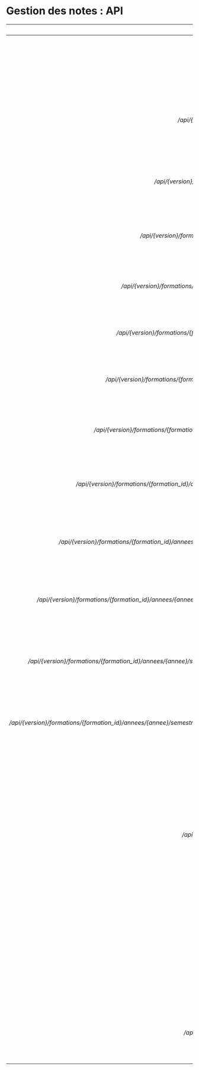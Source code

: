 # Gestion des notes : API

| Ressource | **GET** | **PUT** | **POST** | **DELETE** |
| :-------: | :-----: | :-----: | :------: | :--------: |
| */api/{version}/formations* | Retourne la liste des promotions | Remplace toute la collection de promotions par une autre | Créer une nouvelle promotion | Supprime toutes les promotions |
| */api/{version}/formations/{formation_id}* | Retourne la liste des promotions de cette formation | Remplace les informations de cette formation ou la créer si elle n'existe pas | X | Supprime la formation à cette adresse |
| */api/{version}/formations/{formation_id}/annees/{annee}* | Retourne les informations de la promotion | Remplace les informations de la promotion ou l'ajouter si il n'existe pas | X | Supprime la promotion |
| */api/{version}/formations/{formation_id}/annees/{annee}/etudiants* | Retourne la liste des étudiants de la promotion | Remplace toute la collection d'étudiants par une autre | Ajoute un étudiant à cette promotion | Retire tous les étudiants de cette promotion |
| */api/{version}/formations/{formation_id}/annees/{annee}/etudiants/{etudiant_id}* | Retourne les informations de l'étudiant | Remplace les informations de cet étudiant ou l'ajouter si il n'existe pas | X | Retire l'étudiant à cette adresse de la promotion |
| */api/{version}/formations/{formation_id}/annees/{annee}/semestres/{semestre}/ues* | Retourne la liste des UE de la promotion | Remplace toute la collection d'UE par une autre | Ajouter une UE dans la promotion | Retire toutes les UE de la promotion |
| */api/{version}/formations/{formation_id}/annees/{annee}/semestres/{semestre}/ues/{ue_id}* | Retourne les informations de l'UE | Remplace les informations de cette UE ou l'ajouter si elle n'existe pas | X | Retire l'UE à cette adresse de la promotion |
| */api/{version}/formations/{formation_id}/annees/{annee}/semestres/{semestre}/ues/{ue_id}/matiere* | Retourne la liste des matières de l'UE | Remplace toute la collection des matières par une autre | Ajouter une matière dans l'UE | Retire toutes les matières de l'UE |
| */api/{version}/formations/{formation_id}/annees/{annee}/semestres/{semestre}/ues/{ue_id}/matiere/{matiere_id}* | Retourne les informations de la matière | Remplace les informations de cette matière ou l'ajouter si elle n'existe pas | X | Retire la matière à cette adresse de l'UE |
| */api/{version}/formations/{formation_id}/annees/{annee}/semestres/{semestre}/ues/{ue_id}/matiere/{matiere_id}/evaluations* | Retourne la liste des évaluations de la matière | Remplace toute la collection des evaluations par une autre | Ajouter une évaluation dans la matière | Retire toutes les évaluation de la matières |
| */api/{version}/formations/{formation_id}/annees/{annee}/semestres/{semestre}/ues/{ue_id}/matiere/{matiere_id}/evaluations/{evaluation_id}* | Retourne les informations de l'évaluation | Remplace les informations de cette évaluation ou l'ajouter si elle n'existe pas | X | Retire l'évaluation à cette adresse de la matière |
| */api/{version}/formations/{formation_id}/annees/{annee}/semestres/{semestre}/ues/{ue_id}/matiere/{matiere_id}/evaluations/{evaluation_id}/notes* | Retourne la liste des notes de l'évaluation | Remplace toute la collection des notes de l'évaluation par une autre | Ajouter une nouvelle liste de notes | Supprime toutes les notes |
| */api/{version}/formations/{formation_id}/annees/{annee}/semestres/{semestre}/ues/{ue_id}/matiere/{matiere_id}/evaluations/{evaluation_id}/notes/{etudiant_id}* | Retourne les informations de la note pour un étudiant | Remplace les informations de cette note ou l'ajoute si elle n'existe pas | X | Supprime la note de l'étudiant à cette adresse pour cette évaluation |
| */api/{version}/etudiants* | Retourne la liste des étudiants | Remplace toute la collection des étudiants par une autre | Créer un nouvel étudiant | Supprime tous les étudiants |
| */api/{version}/etudiants/{etudiant_id}* | Retourne les informations de l'étudiant | Remplace les informations de cet étudiant ou l'ajouter si il n'existe pas | X | Supprime l'étudiant |
| */api/{version}/ues* | Retourne la liste des UEs  | Remplace toute la collection d'UEs par une autre | Créer une nouvelle UE | Supprime toutes les UEs |
| */api/{version}/ues/{ue_id}* | Retourne les informations de l'UE | Remplace les informations de cette UE ou l'ajouter si elle n'existe pas | X | Supprime l'UE |
| */api/{version}/matieres* | Retourne la liste des matières | Remplace toute la collection de matières par une autre | Créer une nouvelle matière | Supprime toutes les matières |
| */api/{version}/matieres/{matiere_id}* | Retourne les informations de la matière | Remplace les informations de cette matière ou l'ajouter si elle n'existe pas | X | Supprime la matière |
